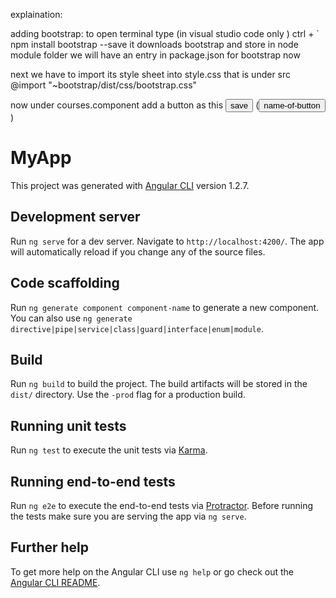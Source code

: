 explaination:

adding bootstrap:
  to open terminal type (in visual studio code only )
    ctrl + `
    npm install bootstrap --save
      it downloads bootstrap and store in node module folder
      we will have an entry in package.json for bootstrap now

next we have to import its style sheet into style.css
that is under src 
  @import "~bootstrap/dist/css/bootstrap.css" 

now under courses.component add a button as this
<button class="btn btn-primary">save</button>
(<button class="btn color-code-of-button">name-of-button</button>)



# MyApp

This project was generated with [Angular CLI](https://github.com/angular/angular-cli) version 1.2.7.

## Development server

Run `ng serve` for a dev server. Navigate to `http://localhost:4200/`. The app will automatically reload if you change any of the source files.

## Code scaffolding

Run `ng generate component component-name` to generate a new component. You can also use `ng generate directive|pipe|service|class|guard|interface|enum|module`.

## Build

Run `ng build` to build the project. The build artifacts will be stored in the `dist/` directory. Use the `-prod` flag for a production build.

## Running unit tests

Run `ng test` to execute the unit tests via [Karma](https://karma-runner.github.io).

## Running end-to-end tests

Run `ng e2e` to execute the end-to-end tests via [Protractor](http://www.protractortest.org/).
Before running the tests make sure you are serving the app via `ng serve`.

## Further help

To get more help on the Angular CLI use `ng help` or go check out the [Angular CLI README](https://github.com/angular/angular-cli/blob/master/README.md).

